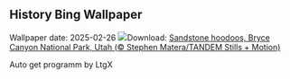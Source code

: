 ## History Bing Wallpaper
Wallpaper date: 2025-02-26
![](https://www.bing.com/th?id=OHR.BryceHoodoos_EN-US2334649046_UHD.jpg&w=1000)Download: [Sandstone hoodoos, Bryce Canyon National Park, Utah (© Stephen Matera/TANDEM Stills + Motion)](https://www.bing.com/th?id=OHR.BryceHoodoos_EN-US2334649046_UHD.jpg)

Auto get programm by LtgX

